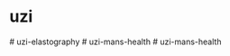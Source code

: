 # uzi
#   u z i - e l a s t o g r a p h y  
 #   u z i - m a n s - h e a l t h  
 #   u z i - m a n s - h e a l t h  
 